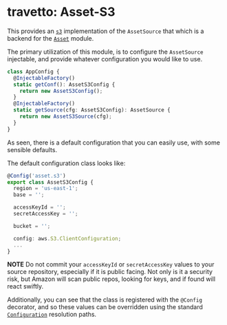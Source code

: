travetto: Asset-S3
===

This provides an [`s3`](https://aws.amazon.com/documentation/s3/) implementation of the `AssetSource` that which is a backend for the [`Asset`](https://github.com/travetto/asset) module.  

The primary utilization of this module, is to configure the `AssetSource` injectable, and provide whatever configuration you would like to use.  

```typescript
class AppConfig {
  @InjectableFactory()
  static getConf(): AssetS3Config {
    return new AssetS3Config();
  }
  @InjectableFactory()
  static getSource(cfg: AssetS3Config): AssetSource {
    return new AssetS3Source(cfg);
  }
}
```

As seen, there is a default configuration that you can easily use, with some sensible defaults.

The default configuration class looks like:

```typescript
@Config('asset.s3')
export class AssetS3Config {
  region = 'us-east-1';
  base = '';

  accessKeyId = '';
  secretAccessKey = '';

  bucket = '';

  config: aws.S3.ClientConfiguration;
  ...
}
```

**NOTE** Do not commit your `accessKeyId` or `secretAccessKey` values to your source repository, especially if it is public facing.  Not only is 
it a security risk, but Amazon will scan public repos, looking for keys, and if found will react swiftly.

Additionally, you can see that the class is registered with the `@Config` decorator, and so these values can be overridden using the standard
[`Configuration`](https://github.com/travetto/config) resolution paths.